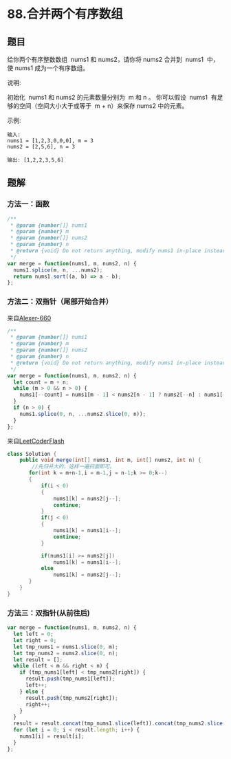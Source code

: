 # 88.合并两个有序数组

## 题目

给你两个有序整数数组  nums1 和 nums2，请你将 nums2 合并到  nums1  中，使 nums1 成为一个有序数组。

说明:

初始化  nums1 和 nums2 的元素数量分别为  m 和 n 。
你可以假设  nums1  有足够的空间（空间大小大于或等于  m + n）来保存 nums2 中的元素。

示例:

```
输入:
nums1 = [1,2,3,0,0,0], m = 3
nums2 = [2,5,6], n = 3

输出: [1,2,2,3,5,6]
```

## 题解

### 方法一：函数

```javascript
/**
 * @param {number[]} nums1
 * @param {number} m
 * @param {number[]} nums2
 * @param {number} n
 * @return {void} Do not return anything, modify nums1 in-place instead.
 */
var merge = function(nums1, m, nums2, n) {
  nums1.splice(m, n, ...nums2);
  return nums1.sort((a, b) => a - b);
};
```

### 方法二：双指针（尾部开始合并）

来自[Alexer-660](https://leetcode-cn.com/problems/merge-sorted-array/solution/88-he-bing-liang-ge-you-xu-shu-zu-by-alexer-660/)

```javascript
/**
 * @param {number[]} nums1
 * @param {number} m
 * @param {number[]} nums2
 * @param {number} n
 * @return {void} Do not return anything, modify nums1 in-place instead.
 */
var merge = function(nums1, m, nums2, n) {
  let count = m + n;
  while (m > 0 && n > 0) {
    nums1[--count] = nums1[m - 1] < nums2[n - 1] ? nums2[--n] : nums1[--m];
  }
  if (n > 0) {
    nums1.splice(0, n, ...nums2.slice(0, n));
  }
};
```

来自[LeetCoderFlash](https://leetcode-cn.com/problems/merge-sorted-array/solution/cong-wei-bu-kai-shi-he-bing-mei-ci-zhao-chu-zui-da/)

```java
class Solution {
    public void merge(int[] nums1, int m, int[] nums2, int n) {
        //先归并大的，这样一遍扫面即可。
       for(int k = m+n-1,i = m-1,j = n-1;k >= 0;k--)
       {
           if(i < 0)
           {
               nums1[k] = nums2[j--];
               continue;
           }
           if(j < 0)
           {
               nums1[k] = nums1[i--];
               continue;
           }

           if(nums1[i] >= nums2[j])
               nums1[k] = nums1[i--];
           else
               nums1[k] = nums2[j--];
       }
    }
}
```

### 方法三：双指针(从前往后)

```javascript
var merge = function(nums1, m, nums2, n) {
  let left = 0;
  let right = 0;
  let tmp_nums1 = nums1.slice(0, m);
  let tmp_nums2 = nums2.slice(0, n);
  let result = [];
  while (left < m && right < n) {
    if (tmp_nums1[left] < tmp_nums2[right]) {
      result.push(tmp_nums1[left]);
      left++;
    } else {
      result.push(tmp_nums2[right]);
      right++;
    }
  }
  result = result.concat(tmp_nums1.slice(left)).concat(tmp_nums2.slice(right));
  for (let i = 0; i < result.length; i++) {
    nums1[i] = result[i];
  }
};
```
